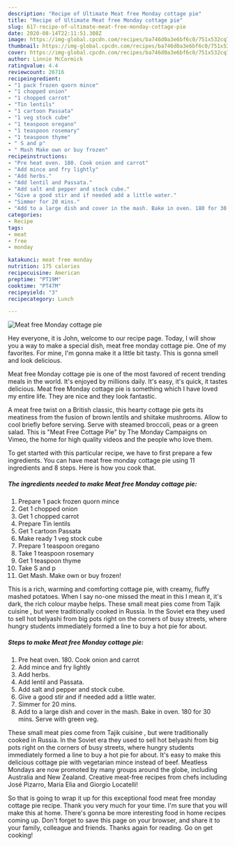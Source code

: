 ```yaml
---
description: "Recipe of Ultimate Meat free Monday cottage pie"
title: "Recipe of Ultimate Meat free Monday cottage pie"
slug: 617-recipe-of-ultimate-meat-free-monday-cottage-pie
date: 2020-08-14T22:11:51.308Z
image: https://img-global.cpcdn.com/recipes/ba746d0a3e6bf6c0/751x532cq70/meat-free-monday-cottage-pie-recipe-main-photo.jpg
thumbnail: https://img-global.cpcdn.com/recipes/ba746d0a3e6bf6c0/751x532cq70/meat-free-monday-cottage-pie-recipe-main-photo.jpg
cover: https://img-global.cpcdn.com/recipes/ba746d0a3e6bf6c0/751x532cq70/meat-free-monday-cottage-pie-recipe-main-photo.jpg
author: Linnie McCormick
ratingvalue: 4.4
reviewcount: 26716
recipeingredient:
- "1 pack frozen quorn mince"
- "1 chopped onion"
- "1 chopped carrot"
- "Tin lentils"
- "1 cartoon Passata"
- "1 veg stock cube"
- "1 teaspoon oregano"
- "1 teaspoon rosemary"
- "1 teaspoon thyme"
- " S and p"
- " Mash Make own or buy frozen"
recipeinstructions:
- "Pre heat oven. 180. Cook onion and carrot"
- "Add mince and fry lightly"
- "Add herbs."
- "Add lentil and Passata."
- "Add salt and pepper and stock cube."
- "Give a good stir and if needed add a little water."
- "Simmer for 20 mins."
- "Add to a large dish and cover in the mash. Bake in oven. 180 for 30 mins. Serve with green veg."
categories:
- Recipe
tags:
- meat
- free
- monday

katakunci: meat free monday 
nutrition: 175 calories
recipecuisine: American
preptime: "PT19M"
cooktime: "PT47M"
recipeyield: "3"
recipecategory: Lunch

---
```



![Meat free Monday cottage pie](https://img-global.cpcdn.com/recipes/ba746d0a3e6bf6c0/751x532cq70/meat-free-monday-cottage-pie-recipe-main-photo.jpg)

Hey everyone, it is John, welcome to our recipe page. Today, I will show you a way to make a special dish, meat free monday cottage pie. One of my favorites. For mine, I'm gonna make it a little bit tasty. This is gonna smell and look delicious.

Meat free Monday cottage pie is one of the most favored of recent trending meals in the world. It's enjoyed by millions daily. It's easy, it's quick, it tastes delicious. Meat free Monday cottage pie is something which I have loved my entire life. They are nice and they look fantastic.

A meat free twist on a British classic, this hearty cottage pie gets its meatiness from the fusion of brown lentils and shiitake mushrooms. Allow to cool briefly before serving. Serve with steamed broccoli, peas or a green salad. This is &#34;Meat Free Cottage Pie&#34; by The Monday Campaigns on Vimeo, the home for high quality videos and the people who love them.


To get started with this particular recipe, we have to first prepare a few ingredients. You can have meat free monday cottage pie using 11 ingredients and 8 steps. Here is how you cook that.

<!--inarticleads1-->

##### The ingredients needed to make Meat free Monday cottage pie:

1. Prepare 1 pack frozen quorn mince
1. Get 1 chopped onion
1. Get 1 chopped carrot
1. Prepare Tin lentils
1. Get 1 cartoon Passata
1. Make ready 1 veg stock cube
1. Prepare 1 teaspoon oregano
1. Take 1 teaspoon rosemary
1. Get 1 teaspoon thyme
1. Take  S and p
1. Get  Mash. Make own or buy frozen!


This is a rich, warming and comforting cottage pie, with creamy, fluffy mashed potatoes. When I say no-one missed the meat in this I mean it, it&#39;s dark, the rich colour maybe helps. These small meat pies come from Tajik cuisine , but were traditionally cooked in Russia. In the Soviet era they used to sell hot belyashi from big pots right on the corners of busy streets, where hungry students immediately formed a line to buy a hot pie for about. 

<!--inarticleads2-->

##### Steps to make Meat free Monday cottage pie:

1. Pre heat oven. 180. Cook onion and carrot
1. Add mince and fry lightly
1. Add herbs.
1. Add lentil and Passata.
1. Add salt and pepper and stock cube.
1. Give a good stir and if needed add a little water.
1. Simmer for 20 mins.
1. Add to a large dish and cover in the mash. Bake in oven. 180 for 30 mins. Serve with green veg.


These small meat pies come from Tajik cuisine , but were traditionally cooked in Russia. In the Soviet era they used to sell hot belyashi from big pots right on the corners of busy streets, where hungry students immediately formed a line to buy a hot pie for about. It&#39;s easy to make this delicious cottage pie with vegetarian mince instead of beef. Meatless Mondays are now promoted by many groups around the globe, including Australia and New Zealand. Creative meat-free recipes from chefs including José Pizarro, Maria Elia and Giorgio Locatelli! 

So that is going to wrap it up for this exceptional food meat free monday cottage pie recipe. Thank you very much for your time. I'm sure that you will make this at home. There's gonna be more interesting food in home recipes coming up. Don't forget to save this page on your browser, and share it to your family, colleague and friends. Thanks again for reading. Go on get cooking!
